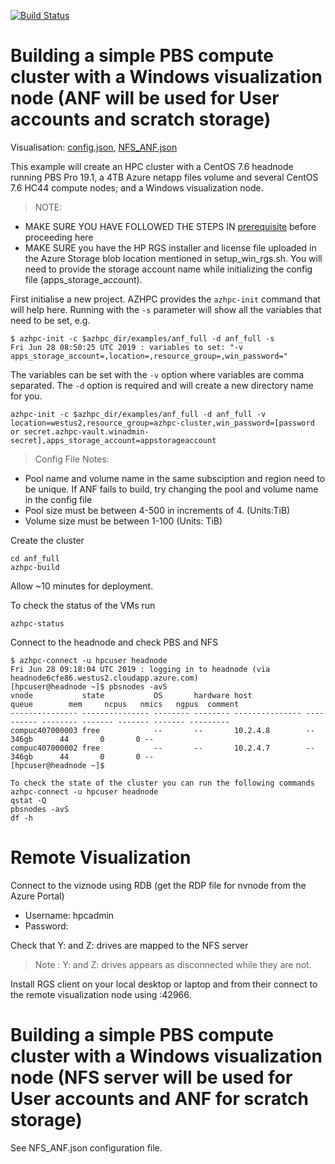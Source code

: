 [![Build Status](https://azurecat.visualstudio.com/hpccat/_apis/build/status/anf-full?branchName=master)](https://azurecat.visualstudio.com/hpccat/_build/latest?definitionId=244&branchName=master)
# Building a simple PBS compute cluster with a Windows visualization node (ANF will be used for User accounts and scratch storage)

Visualisation: [config.json](https://azurehpc.azureedge.net/?o=https://raw.githubusercontent.com/Azure/azurehpc/master/examples/anf_full/config.json), [NFS_ANF.json](https://azurehpc.azureedge.net/?o=https://raw.githubusercontent.com/Azure/azurehpc/master/examples/anf_full/NFS_ANF.json)


This example will create an HPC cluster with a CentOS 7.6 headnode running PBS Pro 19.1, a 4TB Azure netapp files volume and several CentOS 7.6 HC44 compute nodes; and a Windows visualization node.

>NOTE: 
- MAKE SURE YOU HAVE FOLLOWED THE STEPS IN [prerequisite](../../tutorials/prerequisites.md) before proceeding here
- MAKE SURE you have the HP RGS installer and license file uploaded in the Azure Storage blob location mentioned in setup_win_rgs.sh. You will need to provide the storage account name while initializing the config file (apps_storage_account).

First initialise a new project.  AZHPC provides the `azhpc-init` command that will help here.  Running with the `-s` parameter will show all the variables that need to be set, e.g.

```
$ azhpc-init -c $azhpc_dir/examples/anf_full -d anf_full -s
Fri Jun 28 08:50:25 UTC 2019 : variables to set: "-v apps_storage_account=,location=,resource_group=,win_password="
```

The variables can be set with the `-v` option where variables are comma separated.  The `-d` option is required and will create a new directory name for you.

```
azhpc-init -c $azhpc_dir/examples/anf_full -d anf_full -v location=westus2,resource_group=azhpc-cluster,win_password=[password or secret.azhpc-vault.winadmin-secret],apps_storage_account=appstorageaccount
```

> Config File Notes:
- Pool name and volume name in the same subsciption and region need to be unique. If ANF fails to build, try changing the pool and volume name in the config file
- Pool size must be between 4-500 in increments of 4. (Units:TiB)
- Volume size must be between 1-100 (Units: TiB)

Create the cluster 

```
cd anf_full
azhpc-build
```

Allow ~10 minutes for deployment.

To check the status of the VMs run
```
azhpc-status
```
Connect to the headnode and check PBS and NFS

```
$ azhpc-connect -u hpcuser headnode
Fri Jun 28 09:18:04 UTC 2019 : logging in to headnode (via headnode6cfe86.westus2.cloudapp.azure.com)
[hpcuser@headnode ~]$ pbsnodes -avS
vnode           state           OS       hardware host            queue        mem     ncpus   nmics   ngpus  comment
--------------- --------------- -------- -------- --------------- ---------- -------- ------- ------- ------- ---------
compuc407000003 free            --       --       10.2.4.8        --            346gb      44       0       0 --
compuc407000002 free            --       --       10.2.4.7        --            346gb      44       0       0 --
[hpcuser@headnode ~]$

To check the state of the cluster you can run the following commands
azhpc-connect -u hpcuser headnode
qstat -Q
pbsnodes -avS
df -h
```

# Remote Visualization

Connect to the viznode using RDB (get the RDP file for nvnode from the Azure Portal)
- Username: hpcadmin
- Password: <winadmin-secret>

Check that Y: and Z: drives are mapped to the NFS server

> Note : Y: and Z: drives appears as disconnected while they are not.

Install RGS client on your local desktop or laptop and from their connect to the remote visualization node using <public ip address for nvnode>:42966.

# Building a simple PBS compute cluster with a Windows visualization node (NFS server  will be used for User accounts and ANF for scratch storage)

See NFS_ANF.json configuration file.
